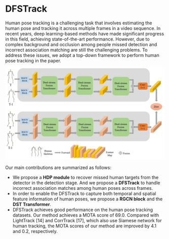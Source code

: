 # DFSTrack
Human pose tracking is a challenging task that involves estimating the human pose and tracking it across multiple frames in a video sequence. In recent years, deep learning-based methods have made significant progress in this field, achieving state-of-the-art performance. However, due to complex background and occlusion among people missed detection and incorrect association matching are still the challenging problems. To address these issues, we adopt a top-down framework to perform human pose tracking in the paper.

![image](https://github.com/yhtian2023/DFSTrack/blob/main/img-folder/dfstrack.jpg)<br />

Our main contributions are summarized as follows:
* We propose a **HDP module** to recover missed human targets from the detector in the detection stage. And we propose a **DFSTrack** to handle incorrect association matches among human poses across frames.
* In order to enable the DFSTrack to capture both temporal and spatial feature information of human poses, we propose a **RGCN block** and the **DST Transformer**.
* DFSTrack achieves good performance on the human pose tracking datasets. Our method achieves a MOTA score of 69.0. Compared with LightTrack [​14​] and CorrTrack [​17​], which also use Siamese network for human tracking, the MOTA scores of our method are improved by 4.1 and 0.2, respectively.
